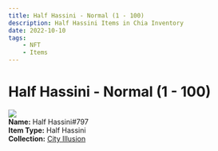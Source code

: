 ```yaml
---
title: Half Hassini - Normal (1 - 100)
description: Half Hassini Items in Chia Inventory
date: 2022-10-10
tags:
    - NFT
    - Items
---
```


# Half Hassini - Normal (1 - 100)
<div class="item_thumbnail">
<img loading="lazy" src="https://cetwgoalzdbt3e4r6bp2nfkgyefbxdeub3m54acsinij66p5jm.arweave.net/ES-djOAvIwz2TkfBfppVGwQobjJQO2d4AUkNQn3n9S4"><br/>
<div><strong>Name:</strong> Half Hassini#797</div>
<div><strong>Item Type:</strong> Half Hassini</div>
<div><strong>Collection:</strong> <a href="https://www.spacescan.io/xch/nft/collection/col1lend2dcn558km4wcwta4xnkfv3xpcmlp9kyt0m909emvfxechlyqdl5ndg">City Illusion</a></div>
</div>

